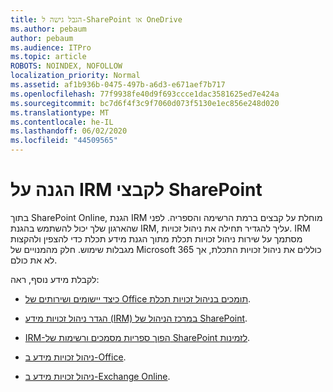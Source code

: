 ```yaml
---
title: הגבל גישה ל-SharePoint או OneDrive
ms.author: pebaum
author: pebaum
ms.audience: ITPro
ms.topic: article
ROBOTS: NOINDEX, NOFOLLOW
localization_priority: Normal
ms.assetid: af1b936b-0475-497b-a6d3-e671aef7b717
ms.openlocfilehash: 77f9938fe40d9f693ccce1dac3581625ed7e424a
ms.sourcegitcommit: bc7d6f4f3c9f7060d073f5130e1ec856e248d020
ms.translationtype: MT
ms.contentlocale: he-IL
ms.lasthandoff: 06/02/2020
ms.locfileid: "44509565"
---
```

# <a name="irm-protection-to-sharepoint-files"></a>הגנה על IRM לקבצי SharePoint


בתוך SharePoint Online, הגנת IRM מוחלת על קבצים ברמת הרשימה והספריה. לפני שהארגון שלך יכול להשתמש בהגנת IRM, עליך להגדיר תחילה את ניהול זכויות. IRM מסתמך על שירות ניהול זכויות תכלת מתוך הגנת מידע תכלת כדי להצפין ולהקצות מגבלות שימוש. חלק מהמנויים של Microsoft 365 כוללים את ניהול זכויות התכלת, אך לא את כולם. 

לקבלת מידע נוסף, ראה:

- [כיצד יישומים ושירותים של Office תומכים בניהול זכויות תכלת](https://docs.microsoft.com/azure/information-protection/understand-explore/office-apps-services-support).

- [הגדר ניהול זכויות מידע (IRM) במרכז הניהול של SharePoint](https://docs.microsoft.com/microsoft-365/compliance/set-up-irm-in-sp-admin-center).

- [IRM-הפוך ספריות מסמכים ורשימות של SharePoint לזמינות](https://docs.microsoft.com/microsoft-365/compliance/set-up-irm-in-sp-admin-center#irm-enable-sharepoint-document-libraries-and-lists).

- [ניהול זכויות מידע ב-Office](https://support.office.com/Article/Information-Rights-Management-in-Office-c7a70797-6b1e-493f-acf7-92a39b85e30c).

- [ניהול זכויות מידע ב-Exchange Online](https://docs.microsoft.com/microsoft-365/compliance/information-rights-management-in-exchange-online).


